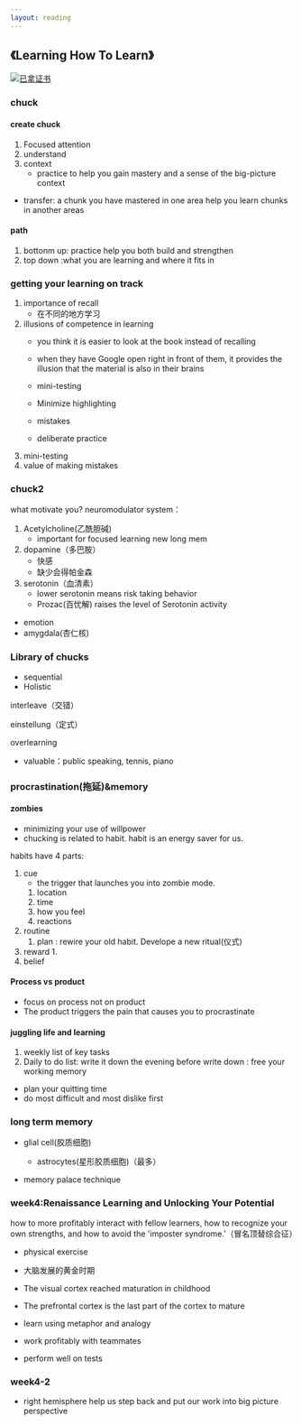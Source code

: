 ```yaml
---
layout: reading
---
```



## 《Learning How To Learn》

[![已拿证书](https://www.guofei.site/pictures_for_blog/certification/coursera/Learning%20How%20to%20Learn.jpg)](https://www.coursera.org/account/accomplishments/certificate/H8J86CNTB9P9)



### chuck

#### create chuck

1. Focused attention
2. understand
3. context
    - practice to help you gain mastery and a sense of the big-picture context


- transfer: a chunk you have mastered in one area help you learn chunks in another areas

#### path
1. bottonm up: practice help you both build and strengthen
2. top down :what you are learning and where it fits in

### getting your learning on track

1. importance of recall
    - 在不同的地方学习
2. illusions of competence in learning
    - you think it is easier to look at the book instead of recalling
    - when they have Google open right in front of them, it provides the illusion that the material is also in their brains

    - mini-testing
    - Minimize highlighting
    - mistakes
    - deliberate practice
3. mini-testing
4. value of making mistakes

### chuck2
what motivate you?
neuromodulator system：
1. Acetylcholine(乙酰胆碱)
    - important for focused learning
    new long mem
2. dopamine（多巴胺）
    - 快感
    - 缺少会得帕金森
3. serotonin（血清素）
    - lower serotonin means risk taking behavior
    - Prozac(百忧解) raises the level of Serotonin activity

- emotion
- amygdala(杏仁核)

### Library of chucks
- sequential
- Holistic


interleave（交错）

einstellung（定式）

overlearning
- valuable：public speaking, tennis, piano



### procrastination(拖延)&memory
#### zombies
- minimizing your use of willpower
- chucking is related to habit. habit is an energy saver for us.

habits have 4 parts:
1. cue
    - the trigger that launches you into zombie mode.
    1. location
    2. time
    3. how you feel
    4. reactions
2. routine
    1. plan : rewire your old habit. Develope a new ritual(仪式)
3. reward
    1.
4. belief

#### Process vs product
- focus on process  not on product
- The product triggers the pain that causes you to procrastinate

#### juggling life and learning

1. weekly list of key tasks
2. Daily to do list: write it down the evening before
write down : free your working memory
- plan your quitting time
- do most difficult and most dislike first

### long term memory

- glial cell(胶质细胞)
    - astrocytes(星形胶质细胞)（最多）

- memory palace technique

### week4:Renaissance Learning and Unlocking Your Potential
how to more profitably interact with fellow learners, how to recognize your own strengths, and how to avoid the 'imposter syndrome.'（冒名顶替综合征）
- physical exercise
- 大脑发展的黄金时期

- The visual cortex reached maturation in childhood
- The prefrontal cortex is the last part of the cortex to mature

- learn using metaphor and analogy
- work profitably with teammates
- perform well on tests

### week4-2
- right hemisphere help us step back and put our work into big picture perspective
